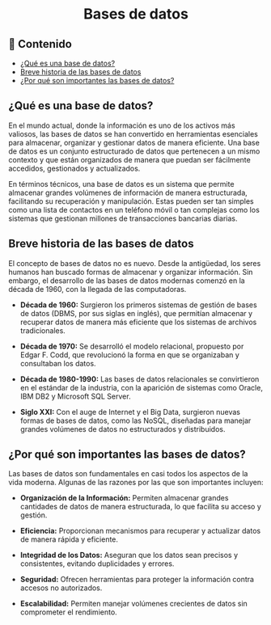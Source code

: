 <h1 align="center">Bases de datos</h1>

<h2>📑 Contenido</h2>

- [¿Qué es una base de datos?](#qué-es-una-base-de-datos)
- [Breve historia de las bases de datos](#breve-historia-de-las-bases-de-datos)
- [¿Por qué son importantes las bases de datos?](#por-qué-son-importantes-las-bases-de-datos)

## ¿Qué es una base de datos?

En el mundo actual, donde la información es uno de los activos más valiosos, las bases de datos se han convertido en herramientas esenciales para almacenar, organizar y gestionar datos de manera eficiente. Una base de datos es un conjunto estructurado de datos que pertenecen a un mismo contexto y que están organizados de manera que puedan ser fácilmente accedidos, gestionados y actualizados.

En términos técnicos, una base de datos es un sistema que permite almacenar grandes volúmenes de información de manera estructurada, facilitando su recuperación y manipulación. Estas pueden ser tan simples como una lista de contactos en un teléfono móvil o tan complejas como los sistemas que gestionan millones de transacciones bancarias diarias.

## Breve historia de las bases de datos

El concepto de bases de datos no es nuevo. Desde la antigüedad, los seres humanos han buscado formas de almacenar y organizar información. Sin embargo, el desarrollo de las bases de datos modernas comenzó en la década de 1960, con la llegada de las computadoras.

- **Década de 1960:** Surgieron los primeros sistemas de gestión de bases de datos (DBMS, por sus siglas en inglés), que permitían almacenar y recuperar datos de manera más eficiente que los sistemas de archivos tradicionales.

- **Década de 1970:** Se desarrolló el modelo relacional, propuesto por Edgar F. Codd, que revolucionó la forma en que se organizaban y consultaban los datos.

- **Década de 1980-1990:** Las bases de datos relacionales se convirtieron en el estándar de la industria, con la aparición de sistemas como Oracle, IBM DB2 y Microsoft SQL Server.

- **Siglo XXI:** Con el auge de Internet y el Big Data, surgieron nuevas formas de bases de datos, como las NoSQL, diseñadas para manejar grandes volúmenes de datos no estructurados y distribuidos.

## ¿Por qué son importantes las bases de datos?

Las bases de datos son fundamentales en casi todos los aspectos de la vida moderna. Algunas de las razones por las que son importantes incluyen:

- **Organización de la Información:** Permiten almacenar grandes cantidades de datos de manera estructurada, lo que facilita su acceso y gestión.

- **Eficiencia:** Proporcionan mecanismos para recuperar y actualizar datos de manera rápida y eficiente.

- **Integridad de los Datos:** Aseguran que los datos sean precisos y consistentes, evitando duplicidades y errores.

- **Seguridad:** Ofrecen herramientas para proteger la información contra accesos no autorizados.

- **Escalabilidad:** Permiten manejar volúmenes crecientes de datos sin comprometer el rendimiento.
